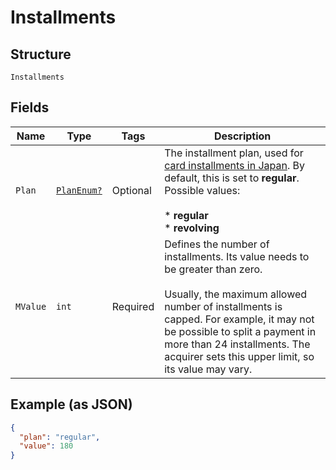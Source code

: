
# Installments

## Structure

`Installments`

## Fields

| Name | Type | Tags | Description |
|  --- | --- | --- | --- |
| `Plan` | [`PlanEnum?`](../../doc/models/plan-enum.md) | Optional | The installment plan, used for [card installments in Japan](https://docs.adyen.com/payment-methods/cards/credit-card-installments#make-a-payment-japan). By default, this is set to **regular**. Possible values:<br><br>* **regular**<br>* **revolving** |
| `MValue` | `int` | Required | Defines the number of installments. Its value needs to be greater than zero.<br><br>Usually, the maximum allowed number of installments is capped. For example, it may not be possible to split a payment in more than 24 installments. The acquirer sets this upper limit, so its value may vary. |

## Example (as JSON)

```json
{
  "plan": "regular",
  "value": 180
}
```

